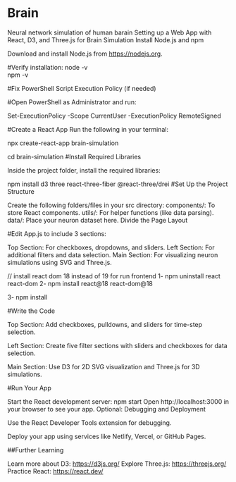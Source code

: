 # Brain
 Neural network simulation of human barain
Setting up a Web App with React, D3, and Three.js for Brain Simulation
Install Node.js and npm

Download and install Node.js from https://nodejs.org.

#Verify installation:
node -v  
npm -v  

#Fix PowerShell Script Execution Policy (if needed)

#Open PowerShell as Administrator and run:

Set-ExecutionPolicy -Scope CurrentUser -ExecutionPolicy RemoteSigned

#Create a React App
Run the following in your terminal:

npx create-react-app brain-simulation

cd brain-simulation
#Install Required Libraries

Inside the project folder, install the required libraries:

npm install d3 three react-three-fiber @react-three/drei
#Set Up the Project Structure

Create the following folders/files in your src directory:
components/: To store React components.
utils/: For helper functions (like data parsing).
data/: Place your neuron dataset here.
Divide the Page Layout

#Edit App.js to include 3 sections:

Top Section: For checkboxes, dropdowns, and sliders.
Left Section: For additional filters and data selection.
Main Section: For visualizing neuron simulations using SVG and Three.js.

// install react dom 18 instead of 19 for run frontend
1- npm uninstall react react-dom
2- npm install react@18 react-dom@18

3- npm install


#Write the Code

Top Section: Add checkboxes, pulldowns, and sliders for time-step selection.

Left Section: Create five filter sections with sliders and checkboxes for data selection.

Main Section: Use D3 for 2D SVG visualization and Three.js for 3D simulations.

#Run Your App

Start the React development server:
npm start
Open http://localhost:3000 in your browser to see your app.
Optional: Debugging and Deployment

Use the React Developer Tools extension for debugging.

Deploy your app using services like Netlify, Vercel, or GitHub Pages.

##Further Learning

Learn more about D3: https://d3js.org/ 
Explore Three.js: https://threejs.org/ 
Practice React: https://react.dev/ 
